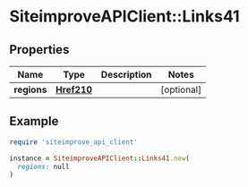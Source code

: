 # SiteimproveAPIClient::Links41

## Properties

| Name | Type | Description | Notes |
| ---- | ---- | ----------- | ----- |
| **regions** | [**Href210**](Href210.md) |  | [optional] |

## Example

```ruby
require 'siteimprove_api_client'

instance = SiteimproveAPIClient::Links41.new(
  regions: null
)
```


